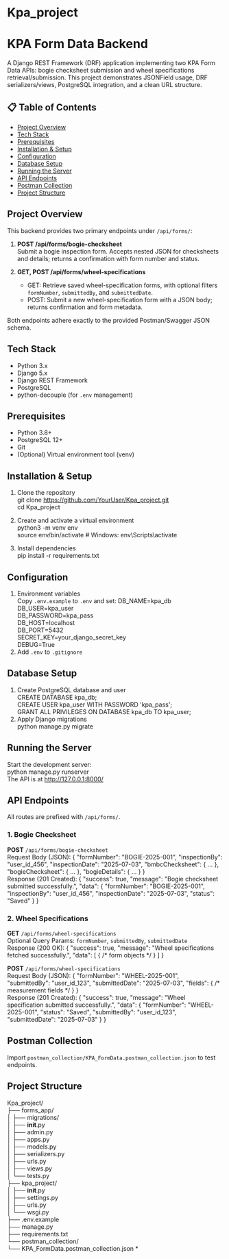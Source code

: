 # Kpa_project
# KPA Form Data Backend

A Django REST Framework (DRF) application implementing two KPA Form Data APIs: bogie checksheet submission and wheel specifications retrieval/submission. This project demonstrates JSONField usage, DRF serializers/views, PostgreSQL integration, and a clean URL structure.

## 📋 Table of Contents
- [Project Overview](#project-overview)
- [Tech Stack](#tech-stack)
- [Prerequisites](#prerequisites)
- [Installation & Setup](#installation--setup)
- [Configuration](#configuration)
- [Database Setup](#database-setup)
- [Running the Server](#running-the-server)
- [API Endpoints](#api-endpoints)
- [Postman Collection](#postman-collection)
- [Project Structure](#project-structure)

## Project Overview
This backend provides two primary endpoints under `/api/forms/`:

1. **POST /api/forms/bogie-checksheet**  
   Submit a bogie inspection form. Accepts nested JSON for checksheets and details; returns a confirmation with form number and status.

2. **GET, POST /api/forms/wheel-specifications**  
   - GET: Retrieve saved wheel-specification forms, with optional filters `formNumber`, `submittedBy`, and `submittedDate`.  
   - POST: Submit a new wheel-specification form with a JSON body; returns confirmation and form metadata.

Both endpoints adhere exactly to the provided Postman/Swagger JSON schema.

## Tech Stack
- Python 3.x  
- Django 5.x  
- Django REST Framework  
- PostgreSQL  
- python-decouple (for `.env` management)

## Prerequisites
- Python 3.8+  
- PostgreSQL 12+  
- Git  
- (Optional) Virtual environment tool (venv)

## Installation & Setup
1. Clone the repository  
    git clone https://github.com/YourUser/Kpa_project.git  
    cd Kpa_project

2. Create and activate a virtual environment  
    python3 -m venv env  
    source env/bin/activate      # Windows: env\Scripts\activate

3. Install dependencies  
    pip install -r requirements.txt

## Configuration
1. Environment variables  
   Copy `.env.example` to `.env` and set:
       DB_NAME=kpa_db  
       DB_USER=kpa_user  
       DB_PASSWORD=kpa_pass  
       DB_HOST=localhost  
       DB_PORT=5432  
       SECRET_KEY=your_django_secret_key  
       DEBUG=True  
2. Add `.env` to `.gitignore`

## Database Setup
1. Create PostgreSQL database and user  
       CREATE DATABASE kpa_db;  
       CREATE USER kpa_user WITH PASSWORD 'kpa_pass';  
       GRANT ALL PRIVILEGES ON DATABASE kpa_db TO kpa_user;  
2. Apply Django migrations  
       python manage.py migrate

## Running the Server
Start the development server:  
    python manage.py runserver  
The API is at http://127.0.0.1:8000/

## API Endpoints
All routes are prefixed with `/api/forms/`.

### 1. Bogie Checksheet
**POST** `/api/forms/bogie-checksheet`  
Request Body (JSON):
    {
      "formNumber": "BOGIE-2025-001",
      "inspectionBy": "user_id_456",
      "inspectionDate": "2025-07-03",
      "bmbcChecksheet": { ... },
      "bogieChecksheet": { ... },
      "bogieDetails": { ... }
    }  
Response (201 Created):
    {
      "success": true,
      "message": "Bogie checksheet submitted successfully.",
      "data": {
        "formNumber": "BOGIE-2025-001",
        "inspectionBy": "user_id_456",
        "inspectionDate": "2025-07-03",
        "status": "Saved"
      }
    }

### 2. Wheel Specifications
**GET** `/api/forms/wheel-specifications`  
Optional Query Params: `formNumber`, `submittedBy`, `submittedDate`  
Response (200 OK):
    {
      "success": true,
      "message": "Wheel specifications fetched successfully.",
      "data": [ { /* form objects */ } ]
    }

**POST** `/api/forms/wheel-specifications`  
Request Body (JSON):
    {
      "formNumber": "WHEEL-2025-001",
      "submittedBy": "user_id_123",
      "submittedDate": "2025-07-03",
      "fields": { /* measurement fields */ }
    }  
Response (201 Created):
    {
      "success": true,
      "message": "Wheel specification submitted successfully.",
      "data": {
        "formNumber": "WHEEL-2025-001",
        "status": "Saved",
        "submittedBy": "user_id_123",
        "submittedDate": "2025-07-03"
      }
    }

## Postman Collection
Import `postman_collection/KPA_FormData.postman_collection.json` to test endpoints.

## Project Structure
Kpa_project/  
├── forms_app/  
│   ├── migrations/  
│   ├── __init__.py  
│   ├── admin.py  
│   ├── apps.py  
│   ├── models.py  
│   ├── serializers.py  
│   ├── urls.py  
│   ├── views.py  
│   └── tests.py  
├── kpa_project/  
│   ├── __init__.py  
│   ├── settings.py  
│   ├── urls.py  
│   └── wsgi.py  
├── .env.example  
├── manage.py  
├── requirements.txt  
└── postman_collection/  
    └── KPA_FormData.postman_collection.json
*
